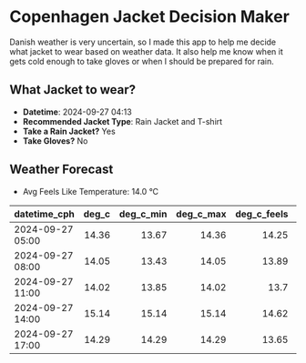 
# Copenhagen Jacket Decision Maker

Danish weather is very uncertain, so I made this app to help me decide what jacket to wear based on weather data. 
It also help me know when it gets cold enough to take gloves or when I should be prepared for rain.

## What Jacket to wear?

- **Datetime**: 2024-09-27 04:13
- **Recommended Jacket Type**: Rain Jacket and T-shirt
- **Take a Rain Jacket?** Yes
- **Take Gloves?** No

## Weather Forecast
- Avg Feels Like Temperature: 14.0 °C

| datetime_cph     |   deg_c |   deg_c_min |   deg_c_max |   deg_c_feels | weather   | wind   | rain   |
|:-----------------|--------:|------------:|------------:|--------------:|:----------|:-------|:-------|
| 2024-09-27 05:00 |   14.36 |       13.67 |       14.36 |         14.25 | Rain      | High   | Low    |
| 2024-09-27 08:00 |   14.05 |       13.43 |       14.05 |         13.89 | Rain      | High   | Low    |
| 2024-09-27 11:00 |   14.02 |       13.85 |       14.02 |         13.7  | Rain      | High   | Medium |
| 2024-09-27 14:00 |   15.14 |       15.14 |       15.14 |         14.62 | Rain      | High   | Low    |
| 2024-09-27 17:00 |   14.29 |       14.29 |       14.29 |         13.65 | Rain      | High   | Low    |
        